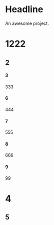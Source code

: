 # Headline
An awesome project.
# 1222
## 2
#### 3
333
#### 6
444
#### 7
555
#### 8
666
#### 9
99
# 4
## 5